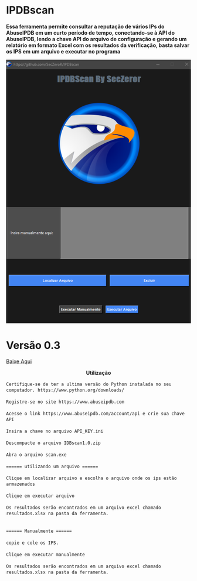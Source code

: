# IPDBscan


<b>Essa ferramenta permite consultar a reputação de vários IPs do AbuseIPDB em um curto período de tempo, conectando-se à API do AbuseIPDB, lendo a chave API do arquivo de configuração e gerando um relatório em formato Excel com os resultados da verificação, basta salvar os IPS em um arquivo  e executar no programa</b>


<p align="center">
  <img src="imagens/ipdbscan5.png" alt="IPDB"/>
</p>

<p align="center">

<p/>

# Versão 0.3

<a href="https://github.com/SecZeroR/IPDBscan/releases/download/ipdbscan0.3/IPDBscan0.3.zip">   Baixe Aqui </a></p>

<p align="center">
<b>Utilização</b> </p>


```
Certifique-se de ter a ultima versão do Python instalada no seu computador. https://www.python.org/downloads/

Registre-se no site https://www.abuseipdb.com

Acesse o link https://www.abuseipdb.com/account/api e crie sua chave API

Insira a chave no arquivo API_KEY.ini

Descompacte o arquivo IDBscan1.0.zip

Abra o arquivo scan.exe 

====== utilizando um arquivo ======

Clique em localizar arquivo e escolha o arquivo onde os ips estão armazenados

Clique em executar arquivo

Os resultados serão encontrados em um arquivo excel chamado resultados.xlsx na pasta da ferramenta.


====== Manualmente ======

copie e cole os IPS.

Clique em executar manualmente

Os resultados serão encontrados em um arquivo excel chamado resultados.xlsx na pasta da ferramenta.

```




